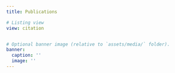 ```yaml
---
title: Publications

# Listing view
view: citation


# Optional banner image (relative to `assets/media/` folder).
banner:
  caption: ''
  image: ''
---
```



